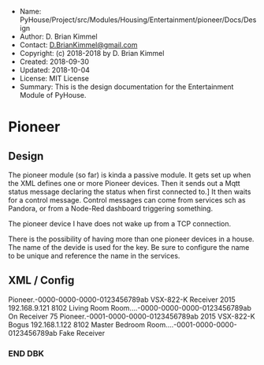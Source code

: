 * Name:      PyHouse/Project/src/Modules/Housing/Entertainment/pioneer/Docs/Design
* Author:    D. Brian Kimmel
* Contact:   D.BrianKimmel@gmail.com
* Copyright: (c) 2018-2018 by D. Brian Kimmel
* Created:   2018-09-30
* Updated:   2018-10-04
* License:   MIT License
* Summary:   This is the design documentation for the Entertainment Module of PyHouse.


# Pioneer


## Design

The pioneer module (so far) is kinda a passive module.
It gets set up when the XML defines one or more Pioneer devices.
Then it sends out a Mqtt status message declaring the status when first connected to.]
It then waits for a control message.
Control messages can come from services sch as Pandora, or from a Node-Red dashboard triggering something.

The pioneer device I have does not wake up from a TCP connection.

There is the possibility of having more than one pioneer devices in a house.
The name of the devide is used for the key.
Be sure to configure the name to be unique and reference the name in the services.


## XML / Config

<PioneerSection Active="True">
    <Device Active="True" Key="0" Name="L/R Receiver VSX-822-K">
        <UUID>Pioneer.-0000-0000-0000-0123456789ab</UUID>
        <Comment>VSX-822-K Receiver</Comment>
        <CommandSet>2015</CommandSet>
        <IPv4>192.168.9.121</IPv4>
        <Port>8102</Port>
        <RoomName>Living Room</RoomName>
        <RoomUUID>Room....-0000-0000-0000-0123456789ab</RoomUUID>
        <Status>On</Status>
        <Type>Receiver</Type>
        <Volume>75</Volume>
    </Device>
    <Device Active="True" Key="0" Name="Missing Device">
        <UUID>Pioneer.-0001-0000-0000-0123456789ab</UUID>
        <CommandSet>2015</CommandSet>
        <Comment>VSX-822-K Bogus</Comment>
        <IPv4>192.168.1.122</IPv4>
        <Port>8102</Port>
        <RoomName>Master Bedroom</RoomName>
        <RoomUUID>Room....-0001-0000-0000-0123456789ab</RoomUUID>
        <Type>Fake Receiver</Type>
    </Device>
</PioneerSection>

### END DBK
